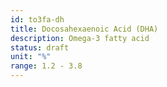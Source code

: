 ```yaml
---
id: to3fa-dh
title: Docosahexaenoic Acid (DHA)
description: Omega-3 fatty acid
status: draft
unit: "%"
range: 1.2 - 3.8
---
```

